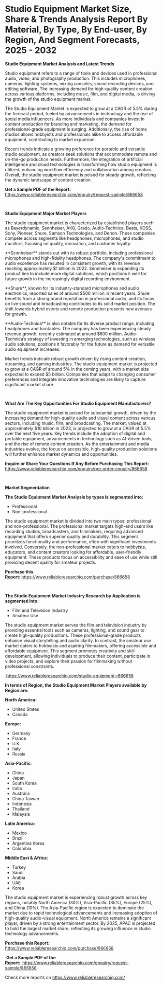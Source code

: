 <p><h1>Studio Equipment Market Size, Share & Trends Analysis Report By Material, By Type, By End-user, By Region, And Segment Forecasts, 2025 - 2032</h1></p><p><strong>Studio Equipment Market Analysis and Latest Trends</strong></p>
<p><p>Studio equipment refers to a range of tools and devices used in professional audio, video, and photography production. This includes microphones, cameras, lighting systems, mixing consoles, sound recording devices, and editing software. The increasing demand for high-quality content creation across various platforms, including music, film, and digital media, is driving the growth of the studio equipment market.</p><p>The Studio Equipment Market is expected to grow at a CAGR of 5.5% during the forecast period, fueled by advancements in technology and the rise of social media influencers. As more individuals and companies invest in content production for branding and marketing, the demand for professional-grade equipment is surging. Additionally, the rise of home studios allows hobbyists and professionals alike to access affordable equipment, contributing to market expansion. </p><p>Recent trends indicate a growing preference for portable and versatile studio equipment, as creators seek solutions that accommodate remote and on-the-go production needs. Furthermore, the integration of artificial intelligence and cloud technologies is transforming how studio equipment is utilized, enhancing workflow efficiency and collaboration among creators. Overall, the studio equipment market is poised for steady growth, reflecting the dynamic landscape of content creation.</p></p>
<p><strong>Get a Sample PDF of the Report:&nbsp;</strong> <a href="https://www.reliableresearchiq.com/enquiry/request-sample/866658?utm_campaign=2379&utm_medium=2&utm_source=Github&utm_content=ia&utm_term=07022025&utm_id=studio-equipment">https://www.reliableresearchiq.com/enquiry/request-sample/866658</a></p>
<p>&nbsp;</p>
<p><strong>Studio Equipment Major Market Players</strong></p>
<p><p>The studio equipment market is characterized by established players such as Beyerdynamic, Sennheiser, AKG, Grado, Audio-Technica, Beats, KOSS, Sony, Pioneer, Shure, Samson Technologies, and Denon. These companies compete across segments like headphones, microphones, and studio monitors, focusing on quality, innovation, and customer loyalty.</p><p>**Sennheiser** stands out with its robust portfolio, including professional microphones and high-fidelity headphones. The company's commitment to audio excellence has resulted in consistent growth, with its revenue reaching approximately $1 billion in 2022. Sennheiser is expanding its product line to include more digital solutions, which positions it well for future growth in the increasingly digital recording environment.</p><p>**Shure**, known for its industry-standard microphones and audio electronics, reported sales of around $500 million in recent years. Shure benefits from a strong brand reputation in professional audio, and its focus on live sound and broadcasting contributes to its solid market position. The shift towards hybrid events and remote production presents new avenues for growth.</p><p>**Audio-Technica** is also notable for its diverse product range, including headphones and turntables. The company has been experiencing steady revenue growth, recently estimated at around $600 million. Audio-Technica’s strategy of investing in emerging technologies, such as wireless audio solutions, positions it favorably for the future as demand for versatile audio equipment increases.</p><p>Market trends indicate robust growth driven by rising content creation, streaming, and gaming industries. The studio equipment market is projected to grow at a CAGR of around 5% in the coming years, with a market size expected to exceed $5 billion. Companies that adapt to changing consumer preferences and integrate innovative technologies are likely to capture significant market share.</p></p>
<p>&nbsp;</p>
<p><strong>What Are The Key Opportunities For Studio Equipment Manufacturers?</strong></p>
<p><p>The studio equipment market is poised for substantial growth, driven by the increasing demand for high-quality audio and visual content across various sectors, including music, film, and broadcasting. The market, valued at approximately $10 billion in 2023, is projected to grow at a CAGR of 5.5% over the next five years. Key trends include the adoption of digital and portable equipment, advancements in technology such as AI-driven tools, and the rise of remote content creation. As the entertainment and media industries evolve, the focus on accessible, high-quality production solutions will further enhance market dynamics and opportunities.</p></p>
<p><strong>Inquire or Share Your Questions If Any Before Purchasing This Report:</strong> <a href="https://www.reliableresearchiq.com/enquiry/pre-order-enquiry/866658?utm_campaign=2379&utm_medium=2&utm_source=Github&utm_content=ia&utm_term=07022025&utm_id=studio-equipment">https://www.reliableresearchiq.com/enquiry/pre-order-enquiry/866658</a></p>
<p>&nbsp;</p>
<p><strong>Market Segmentation</strong></p>
<p><strong>The Studio Equipment Market Analysis by types is segmented into:</strong></p>
<p><ul><li>Professional</li><li>Non-professional</li></ul></p>
<p><p>The studio equipment market is divided into two main types: professional and non-professional. The professional market targets high-end users like recording studios, broadcasters, and filmmakers, requiring advanced equipment that offers superior quality and durability. This segment prioritizes functionality and performance, often with significant investments involved. Conversely, the non-professional market caters to hobbyists, educators, and content creators looking for affordable, user-friendly equipment. These products focus on accessibility and ease of use while still providing decent quality for amateur projects.</p></p>
<p><strong>Purchase this Report:&nbsp;</strong><a href="https://www.reliableresearchiq.com/purchase/866658?utm_campaign=2379&utm_medium=2&utm_source=Github&utm_content=ia&utm_term=07022025&utm_id=studio-equipment">https://www.reliableresearchiq.com/purchase/866658</a></p>
<p>&nbsp;</p>
<p><strong>The Studio Equipment Market Industry Research by Application is segmented into:</strong></p>
<p><ul><li>Film and Television Industry</li><li>Amateur Use</li></ul></p>
<p><p>The studio equipment market serves the film and television industry by providing essential tools such as cameras, lighting, and sound gear to create high-quality productions. These professional-grade products enhance visual storytelling and audio clarity. In contrast, the amateur use market caters to hobbyists and aspiring filmmakers, offering accessible and affordable equipment. This segment promotes creativity and skill development, allowing individuals to produce their content, participate in video projects, and explore their passion for filmmaking without professional constraints.</p></p>
<p><a href="https://www.reliableresearchiq.com/studio-equipment-r866658?utm_campaign=2379&utm_medium=2&utm_source=Github&utm_content=ia&utm_term=07022025&utm_id=studio-equipment">&nbsp;https://www.reliableresearchiq.com/studio-equipment-r866658</a></p>
<p><strong>In terms of Region, the Studio Equipment Market Players available by Region are:</strong></p>
<p>
    <p> <strong> North America: </strong>
        <ul>
            <li>United States</li>
            <li>Canada</li>
        </ul>
        </p> 
    <p> <strong> Europe: </strong>
        <ul>
            <li>Germany</li>
            <li>France</li>
            <li>U.K.</li>
            <li>Italy</li>
            <li>Russia</li>
        </ul>
        </p> 
    <p> <strong> Asia-Pacific: </strong>
        <ul>
            <li>China</li>
            <li>Japan</li>
            <li>South Korea</li>
            <li>India</li>
            <li>Australia</li>
            <li>China Taiwan</li>
            <li>Indonesia</li>
            <li>Thailand</li>
            <li>Malaysia</li>
        </ul>
        </p> 
    <p> <strong> Latin America: </strong>
        <ul>
            <li>Mexico</li>
            <li>Brazil</li>
            <li>Argentina Korea</li>
            <li>Colombia</li>
        </ul>
        </p> 
    <p> <strong> Middle East & Africa: </strong>
        <ul>
            <li>Turkey</li>
            <li>Saudi</li>
            <li>Arabia</li>
            <li>UAE</li>
            <li>Korea</li>
        </ul>
    </p>
    </p>
<p><p>The studio equipment market is experiencing robust growth across key regions, notably North America (30%), Asia-Pacific (35%), Europe (25%), and China (10%). The Asia-Pacific region is expected to dominate the market due to rapid technological advancements and increasing adoption of high-quality audio-visual equipment. North America remains a significant player, driven by a strong entertainment sector. By 2025, APAC is projected to hold the largest market share, reflecting its growing influence in studio technology advancements.</p></p>
<p><strong>Purchase this Report: </strong><a href="https://www.reliableresearchiq.com/purchase/866658?utm_campaign=2379&utm_medium=2&utm_source=Github&utm_content=ia&utm_term=07022025&utm_id=studio-equipment">https://www.reliableresearchiq.com/purchase/866658</a></p>
<p>&nbsp;<strong>Get a Sample PDF of the Report:&nbsp;&nbsp;</strong><a href="https://www.reliableresearchiq.com/enquiry/request-sample/866658?utm_campaign=2379&utm_medium=2&utm_source=Github&utm_content=ia&utm_term=07022025&utm_id=studio-equipment">https://www.reliableresearchiq.com/enquiry/request-sample/866658</a></p>
<p><strong></strong></p>
<p>Check more reports on <a href="https://www.reliableresearchiq.com/?utm_campaign=2379&utm_medium=2&utm_source=Github&utm_content=ia&utm_term=07022025&utm_id=studio-equipment">https://www.reliableresearchiq.com/</a></p>